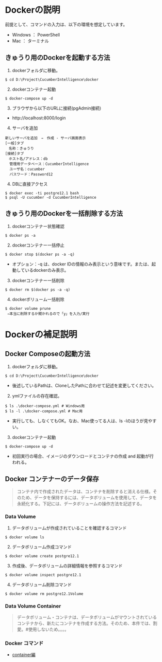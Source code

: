 # Dockerの説明
前提として、コマンドの入力は、以下の環境を想定しています。
* Windows ： PowerShell
* Mac     ： ターミナル
## きゅうり用のDockerを起動する方法

1. dockerフォルダに移動。
```
$ cd D:\Project\CucumberIntelligence\docker
```
2. dockerコンテナー起動
```
$ docker-compose up -d
```
3. ブラウザから以下のURLに接続(pgAdmin接続)
* http://localhost:8000/login
4. サーバを追加
```
新しいサーバを追加　⇒　作成 - サーバ画面表示
[一般]タブ
　名称：きゅうり
[接続]タブ
　ホスト名/アドレス：db
  管理用データベース：CucumberIntelligence
  ユーザ名：cucumber
  パスワード：Password12
```
4. DBに直接アクセス
```
$ docker exec -ti postgre12.1 bash
$ psql -U cucumber -d CucumberIntelligence
```

## きゅうり用のDockerを一括削除する方法
1. dockerコンテナー状態確認
```
$ docker ps -a
```
2. dockerコンテナー一括停止
```
$ docker stop $(docker ps -a -q)
```
* オプション：-q は、docker IDの情報のみ表示という意味です。または、起動しているdockerのみ表示。

3. dockerコンテナー一括削除
```
$ docker rm $(docker ps -a -q)
```
4. dockerボリューム一括削除
```
$ docker volume prune
 ⇒本当に削除するか聞かれるので「y」を入力/実行
```


# Dockerの補足説明
## Docker Composeの起動方法
1. dockerフォルダに移動。
```
$ cd D:\Project\CucumberIntelligence\docker
```
 * 後述しているPathは、CloneしたPathに合わせて記述を変更してください。
2. ymlファイルの存在確認。
```
$ ls .\docker-compose.yml # Windows用
$ ls -l .\docker-compose.yml # Mac用
```
 * 実行しても、しなくてもOK。なお、Mac使ってる人は、ls -lのほうが見やすい。
3. dockerコンテナー起動
```
$ docker-compose up -d
```
 * 初回実行の場合、イメージのダウンロードとコンテナの作成 and 起動が行われる。


## Docker コンテナーのデータ保存
>コンテナ内で作成されたデータは、コンテナを削除すると消える仕様。そのため、データを保持するには、データボリュームを使用して、データを永続化する。下記には、データボリュームの操作方法を記述する。


### Data Volume
1. データボリュームが作成されていることを確認するコマンド
```
$ docker volume ls
```
2. データボリューム作成コマンド
```
$ docker volume create postgre12.1
```
3. 作成後、データボリュームの詳細情報を参照するコマンド
```
$ docker volume inspect postgre12.1
```
4. データボリューム削除コマンド
```
$ docker volume rm postgre12.1Volume
```


### Data Volume Container
> データボリューム・コンテナは、データボリュームがマウントされているコンテナから、新たにコンテナを作成する方法。そのため、本件では、割愛。#使用しないため。。。。

### Docker コマンド
+ [container編](https://qiita.com/supaiku2452/items/da44b05c4ba4ec13bccf)
